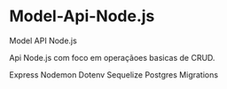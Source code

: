 # Model-Api-Node.js
Model API Node.js

Api Node.js com foco em operaçãoes basicas de CRUD.

Express
Nodemon
Dotenv
Sequelize
Postgres
Migrations





